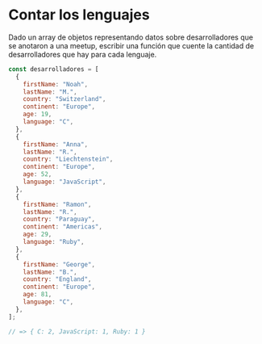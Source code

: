 # Contar los lenguajes

Dado un array de objetos representando datos sobre desarrolladores que se anotaron a una meetup, escribir una función que cuente la cantidad de desarrolladores que hay para cada lenguaje.

```js
const desarrolladores = [
  {
    firstName: "Noah",
    lastName: "M.",
    country: "Switzerland",
    continent: "Europe",
    age: 19,
    language: "C",
  },
  {
    firstName: "Anna",
    lastName: "R.",
    country: "Liechtenstein",
    continent: "Europe",
    age: 52,
    language: "JavaScript",
  },
  {
    firstName: "Ramon",
    lastName: "R.",
    country: "Paraguay",
    continent: "Americas",
    age: 29,
    language: "Ruby",
  },
  {
    firstName: "George",
    lastName: "B.",
    country: "England",
    continent: "Europe",
    age: 81,
    language: "C",
  },
];

// => { C: 2, JavaScript: 1, Ruby: 1 }
```
